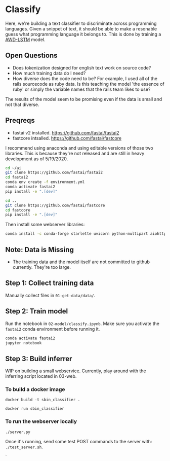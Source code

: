 # Classify

Here, we're building a text classifier to discriminate across programming
languages. Given a snippet of text, it should be able to make a resonable
guess what programming language it belongs to. This is done by training
a [AWD-LSTM](https://arxiv.org/abs/1708.02182) model.

## Open Questions

- Does tokenization designed for english text work on source code?
- How much training data do I need?
- How diverse does the code need to be?
  For example, I used all of the rails sourcecode as ruby data. Is this teaching
  the model 'the essence of ruby' or simply the variable names that the rails
  team likes to use?

The results of the model seem to be promising even if the data is small and not that diverse.

## Preqreqs

- fastai v2 installed. https://github.com/fastai/fastai2
- fastcore intsalled. https://github.com/fastai/fastcore

I recommend using anaconda and using editable versions of those two libraries.
This is because they're not released and are still in heavy development as of
5/19/2020.

```bash
cd ~/ai
git clone https://github.com/fastai/fastai2
cd fastai2
conda env create -f environment.yml
conda activate fastai2
pip install -e ".[dev]"

cd ..
git clone https://github.com/fastai/fastcore
cd fastcore
pip install -e ".[dev]"
```

Then install some webserver libraries:

```bash
conda install -c conda-forge starlette uvicorn python-multipart aiohttp
```

## Note: Data is Missing

- The training data and the model itself are not committed to github currently.
  They're too large.

## Step 1: Collect training data

Manually collect files in `01-get-data/data/`.

## Step 2: Train model

Run the notebook in `02-model/classify.ipynb`. Make sure you activate the `fastai2` conda environment before running it.

```bash
conda activate fastai2
jupyter notebook
```

## Step 3: Build inferrer

WIP on building a small webservice. Currently, play around with the inferring
script located in 03-web.

### To build a docker image

`docker build -t sbin_classifier .`

`docker run sbin_classifier`

### To run the webserver locally

`./server.py`

Once it's running, send some test POST commands to the server with:
`./test_server.sh`.

`
